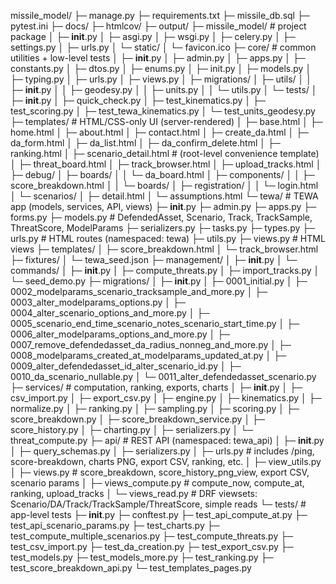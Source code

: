 missile_model/
├─ manage.py
├─ requirements.txt
├─ missile_db.sql
├─ pytest.ini
├─ docs/
├─ htmlcov/
├─ output/
├─ missile_model/ # project package
│ ├─ **init**.py
│ ├─ asgi.py
│ ├─ wsgi.py
│ ├─ celery.py
│ ├─ settings.py
│ ├─ urls.py
│ └─ static/
│ └─ favicon.ico
├─ core/ # common utilities + low-level tests
│ ├─ **init**.py
│ ├─ admin.py
│ ├─ apps.py
│ ├─ constants.py
│ ├─ dtos.py
│ ├─ enums.py
│ ├─ init.py
│ ├─ models.py
│ ├─ typing.py
│ ├─ urls.py
│ ├─ views.py
│ ├─ migrations/
│ ├─ utils/
│ │ ├─ **init**.py
│ │ ├─ geodesy.py
│ │ ├─ units.py
│ │ └─ utils.py
│ └─ tests/
│ ├─ **init**.py
│ ├─ quick_check.py
│ ├─ test_kinematics.py
│ ├─ test_scoring.py
│ ├─ test_tewa_kinematics.py
│ └─ test_units_geodesy.py
├─ templates/ # HTML/CSS-only UI (server-rendered)
│ ├─ base.html
│ ├─ home.html
│ ├─ about.html
│ ├─ contact.html
│ ├─ create_da.html
│ ├─ da_form.html
│ ├─ da_list.html
│ ├─ da_confirm_delete.html
│ ├─ ranking.html
│ ├─ scenario_detail.html # (root-level convenience template)
│ ├─ threat_board.html
│ ├─ track_browser.html
│ ├─ upload_tracks.html
│ ├─ debug/
│ ├─ boards/
│ │ └─ da_board.html
│ ├─ components/
│ │ ├─ score_breakdown.html
│ │ └─ boards/
│ ├─ registration/
│ │ └─ login.html
│ └─ scenarios/
│ ├─ detail.html
│ └─ assumptions.html
└─ tewa/ # TEWA app (models, services, API, views)
├─ **init**.py
├─ admin.py
├─ apps.py
├─ forms.py
├─ models.py # DefendedAsset, Scenario, Track, TrackSample, ThreatScore, ModelParams
├─ serializers.py
├─ tasks.py
├─ types.py
├─ urls.py # HTML routes (namespaced: tewa)
├─ utils.py
├─ views.py # HTML views
├─ templates/
│ ├─ score_breakdown.html
│ └─ track_browser.html
├─ fixtures/
│ └─ tewa_seed.json
├─ management/
│ ├─ **init**.py
│ └─ commands/
│ ├─ **init**.py
│ ├─ compute_threats.py
│ ├─ import_tracks.py
│ └─ seed_demo.py
├─ migrations/
│ ├─ **init**.py
│ ├─ 0001_initial.py
│ ├─ 0002_modelparams_scenario_tracksample_and_more.py
│ ├─ 0003_alter_modelparams_options.py
│ ├─ 0004_alter_scenario_options_and_more.py
│ ├─ 0005_scenario_end_time_scenario_notes_scenario_start_time.py
│ ├─ 0006_alter_modelparams_options_and_more.py
│ ├─ 0007_remove_defendedasset_da_radius_nonneg_and_more.py
│ ├─ 0008_modelparams_created_at_modelparams_updated_at.py
│ ├─ 0009_alter_defendedasset_id_alter_scenario_id.py
│ ├─ 0010_da_scenario_nullable.py
│ └─ 0011_alter_defendedasset_scenario.py
├─ services/ # computation, ranking, exports, charts
│ ├─ **init**.py
│ ├─ csv_import.py
│ ├─ export_csv.py
│ ├─ engine.py
│ ├─ kinematics.py
│ ├─ normalize.py
│ ├─ ranking.py
│ ├─ sampling.py
│ ├─ scoring.py
│ ├─ score_breakdown.py
│ ├─ score_breakdown_service.py
│ ├─ score_history.py
│ ├─ charting.py
│ ├─ serializers.py
│ └─ threat_compute.py
├─ api/ # REST API (namespaced: tewa_api)
│ ├─ **init**.py
│ ├─ query_schemas.py
│ ├─ serializers.py
│ ├─ urls.py # includes /ping, score-breakdown, charts PNG, export CSV, ranking, etc.
│ ├─ view_utils.py
│ ├─ views.py # score_breakdown, score_history_png_view, export CSV, scenario params
│ ├─ views_compute.py # compute_now, compute_at, ranking, upload_tracks
│ └─ views_read.py # DRF viewsets: Scenario/DA/Track/TrackSample/ThreatScore, simple reads
└─ tests/ # app-level tests
├─ **init**.py
├─ conftest.py
├─ test_api_compute_at.py
├─ test_api_scenario_params.py
├─ test_charts.py
├─ test_compute_multiple_scenarios.py
├─ test_compute_threats.py
├─ test_csv_import.py
├─ test_da_creation.py
├─ test_export_csv.py
├─ test_models.py
├─ test_models_more.py
├─ test_ranking.py
├─ test_score_breakdown_api.py
└─ test_templates_pages.py
